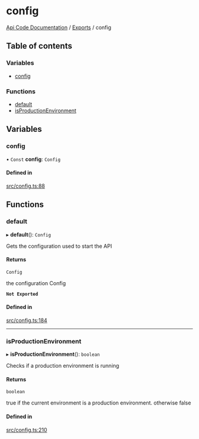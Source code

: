# config
 
[Api Code Documentation](../README.md) / [Exports](../modules.md) / config

## Table of contents

### Variables

- [config](config.md#config)

### Functions

- [default](config.md#default)
- [isProductionEnvironment](config.md#isproductionenvironment)

## Variables

### config

• `Const` **config**: `Config`

#### Defined in

[src/config.ts:88](https://github.com/openkfw/TruBudget/blob/422cbec/api/src/config.ts#L88)

## Functions

### default

▸ **default**(): `Config`

Gets the configuration used to start the API

#### Returns

`Config`

the configuration Config

**`Not Exported`**

#### Defined in

[src/config.ts:184](https://github.com/openkfw/TruBudget/blob/422cbec/api/src/config.ts#L184)

___

### isProductionEnvironment

▸ **isProductionEnvironment**(): `boolean`

Checks if a production environment is running

#### Returns

`boolean`

true if the current environment is a production environment. otherwise false

#### Defined in

[src/config.ts:210](https://github.com/openkfw/TruBudget/blob/422cbec/api/src/config.ts#L210)
